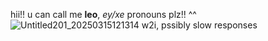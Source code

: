 hii!! u can call me **leo**, *ey/xe* pronouns plz!! ^^
![Untitled201_20250315121314](https://github.com/user-attachments/assets/b0421075-7df7-4d17-8acd-fb16ad79ca50)
w2i, pssibly slow responses</sub>
